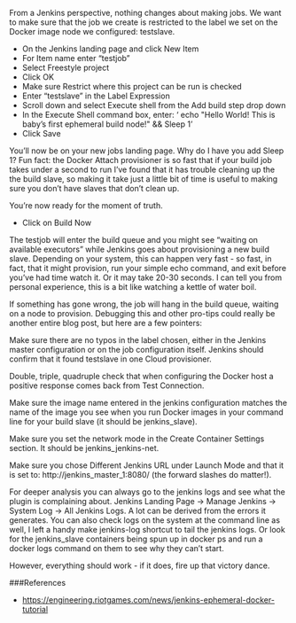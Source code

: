 From a Jenkins perspective, nothing changes about making jobs. We want to make sure that the job we create is restricted to the label we set on the Docker image node we configured: testslave.

 - On the Jenkins landing page and click New Item
 - For Item name enter “testjob”
 - Select Freestyle project
 - Click OK
 - Make sure Restrict where this project can be run is checked
 - Enter “testslave” in the Label Expression
 - Scroll down and select Execute shell from the Add build step drop down
 - In the Execute Shell command box, enter: ‘ echo "Hello World! This is baby’s first ephemeral build node!" && Sleep 1’
 - Click Save

You’ll now be on your new jobs landing page. Why do I have you add Sleep 1? Fun fact: the Docker Attach provisioner is so fast that if your build job takes under a second to run I’ve found that it has trouble cleaning up the the build slave, so making it take just a little bit of time is useful to making sure you don’t have slaves that don’t clean up.

You’re now ready for the moment of truth.

 * Click on Build Now

The testjob will enter the build queue and you might see “waiting on available executors” while Jenkins goes about provisioning a new build slave. Depending on your system, this can happen very fast - so fast, in fact, that it might provision, run your simple echo command, and exit before you’ve had time watch it. Or it may take 20-30 seconds. I can tell you from personal experience, this is a bit like watching a kettle of water boil.

If something has gone wrong, the job will hang in the build queue, waiting on a node to provision. Debugging this and other pro-tips could really be another entire blog post, but here are a few pointers:

Make sure there are no typos in the label chosen, either in the Jenkins master configuration or on the job configuration itself. Jenkins should confirm that it found testslave in one Cloud provisioner.

Double, triple, quadruple check that when configuring the Docker host a positive response comes back from Test Connection.

Make sure the image name entered in the jenkins configuration matches the name of the image you see when you run Docker images in your command line for your build slave (it should be jenkins_slave).

Make sure you set the network mode in the Create Container Settings section. It should be jenkins_jenkins-net.

Make sure you chose Different Jenkins URL under Launch Mode and that it is set to: http://jenkins_master_1:8080/ (the forward slashes do matter!).

For deeper analysis you can always go to the jenkins logs and see what the plugin is complaining about. Jenkins Landing Page -> Manage Jenkins -> System Log -> All Jenkins Logs. A lot can be derived from the errors it generates. You can also check logs on the system at the command line as well, I left a handy make jenkins-log shortcut to tail the jenkins logs. Or look for the jenkins_slave containers being spun up in docker ps and run a docker logs command on them to see why they can’t start.

However, everything should work - if it does, fire up that victory dance.

###References

 - https://engineering.riotgames.com/news/jenkins-ephemeral-docker-tutorial

